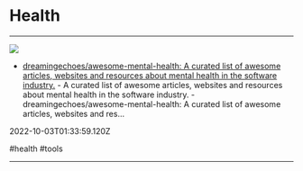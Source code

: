 # Health

---

![](https://repository-images.githubusercontent.com/152492484/fe51eb00-a704-11e9-9ccc-b2c4a9c0d917)

- [dreamingechoes/awesome-mental-health: A curated list of awesome articles, websites and resources about mental health in the software industry.](https://github.com/dreamingechoes/awesome-mental-health) - A curated list of awesome articles, websites and resources about mental health in the software industry. - dreamingechoes/awesome-mental-health: A curated list of awesome articles, websites and res...

2022-10-03T01:33:59.120Z

#health #tools

---

